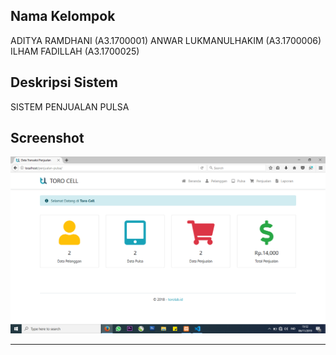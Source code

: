 ## Nama Kelompok
ADITYA RAMDHANI		(A3.1700001)
ANWAR LUKMANULHAKIM	(A3.1700006)
ILHAM FADILLAH		(A3.1700025)
## Deskripsi Sistem
SISTEM PENJUALAN PULSA

## Screenshot
![image](assets/img/SS.png)

----